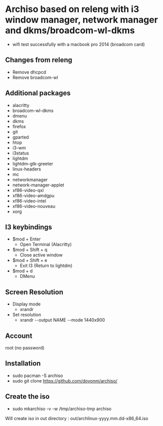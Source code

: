 # Archiso based on releng with i3 window manager, network manager and dkms/broadcom-wl-dkms

- wifi test successfully with a macbook pro 2014 (broadcom card)

## Changes from releng

- Remove dhcpcd
- Remove broadcom-wl

## Additional packages

- alacritty
- broadcom-wl-dkms
- dmenu
- dkms
- firefox
- git
- gparted
- htop
- i3-wm
- i3status
- lightdm
- lightdm-gtk-greeter
- linux-headers
- mc
- networkmanager
- network-manager-applet
- xf86-video-qxl
- xf86-video-amdgpu
- xf86-video-intel
- xf86-video-nouveau
- xorg

## I3 keybindings

- $mod + Enter  
  - Open Terminal (Alacritty)
- $mod + Shift + q        
  - Close active window
- $mod + Shift + e        
  - Exit I3 (Return to lightdm)
- $mod + d        
  - DMenu
  
## Screen Resolution

  - Display mode
    - xrandr
  - Set resolution
    - xrandr --output NAME --mode 1440x900

## Account 

root (no password)
  
## Installation
  - sudo pacman -S archiso
  - sudo git clone https://github.com/doyonm/archiso/
  
## Create the iso 
  - sudo mkarchiso -v -w /tmp/archiso-tmp archiso 
  
  Will create iso in out directory :
  out/archlinux-yyyy.mm.dd-x86_64.iso
  
  
